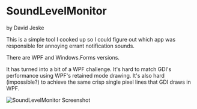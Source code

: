 
# SoundLevelMonitor

by David Jeske

This is a simple tool I cooked up so I could figure out which app was responsible for annoying errant notification sounds.

There are WPF and Windows.Forms versions. 

It has turned into a bit of a WPF challenge. It's hard to match GDI's performance using WPF's retained mode drawing. It's also hard (impossible?) to achieve the same crisp single pixel lines that GDI draws in WPF.

![SoundLevelMonitor Screenshot](https://raw.githubusercontent.com/jeske/SoundLevelMonitor/master/info/SoundLevelMonitor-screenshot.png)
